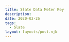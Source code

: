 ```yaml
---
title: Slate Data Meter Key
description:
date: 2020-02-26
tags:
  - Slate
layout: layouts/post.njk
---
```

